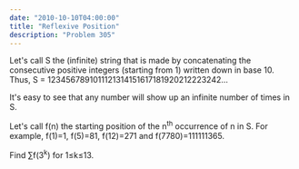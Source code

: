 ```yaml
---
date: "2010-10-10T04:00:00"
title: "Reflexive Position"
description: "Problem 305"
---
```


<p>
Let's call S the (infinite) string that is made by concatenating the consecutive positive integers (starting from 1)  written down in base 10. 
Thus, S = 1234567891011121314151617181920212223242...
</p>
<p>
It's easy to see that any number will show up an infinite number of times in S.
</p>
<p>
Let's call f(n) the starting position of the n<sup>th</sup> occurrence of n in S. 
For example, f(1)=1, f(5)=81, f(12)=271 and f(7780)=111111365.
</p>
<p>
Find ∑f(3<sup>k</sup>) for 1≤k≤13.
</p>

